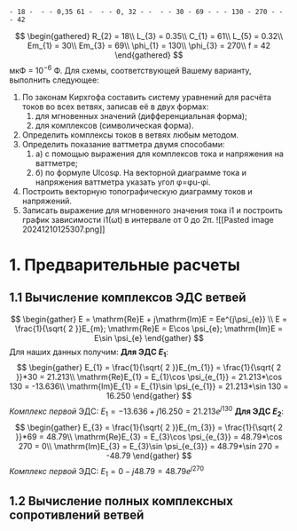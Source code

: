 	- 18 -  - - 0,35 61 -  - - 0, 32 - -  - - 30 - 69 - - - 130 - 270 - - - 42

$$
\begin{gathered}
R_{2} = 18\\
L_{3} = 0.35\\
C_{1} = 61\\
L_{5} = 0.32\\
Em_{1} = 30\\
Em_{3} = 69\\
\phi_{1} = 130\\
\phi_{3} = 270\\
f = 42
\end{gathered}
$$
мкФ = $10^{-6}$ Ф.
Для схемы, соответствующей Вашему варианту, выполнить следующее:
1. По законам Кирхгофа составить систему уравнений для расчёта токов во всех ветвях, записав её в двух формах: 
	1. для мгновенных значений (дифференциальная форма); 
	2. для комплексов (символическая форма). 
2. Определить комплексы токов в ветвях любым методом. 
3. Определить показание ваттметра двумя способами: 
	1. а) с помощью выражения для комплексов тока и напряжения на ваттметре; 
	2. б) по формуле UIcosφ. На векторной диаграмме тока и напряжения ваттметра указать угол φ=φu-φi. 
4. Построить векторную топографическую диаграмму токов и напряжений. 
5. Записать выражение для мгновенного значения тока i1 и построить график зависимости i1(ωt) в интервале от 0 до 2π.
![[Pasted image 20241210125307.png]]

# 1. Предварительные расчеты
## 1.1 Вычисление комплексов ЭДС ветвей

$$
\begin{gather}
E = \mathrm{Re}E + j\mathrm{Im}E = Ee^{j\psi_{e}} \\
E = \frac{1}{\sqrt{ 2 }}E_{m}; \mathrm{Re}E = E\cos \psi_{e}; \mathrm{Im}E = E\sin \psi_{e}
\end{gather}
$$
Для наших данных получим:
**Для ЭДС $E_{1}$**:
$$
\begin{gather}
E_{1} = \frac{1}{\sqrt{ 2 }}E_{m_{1}} = \frac{1}{\sqrt{ 2 }}*30 = 21.213\\
\mathrm{Re}E_{1} = E_{1}\cos \psi_{e_{1}} = 21.213*\cos 130 = -13.636\\
\mathrm{Im}E_{1} = E_{1}\sin \psi_{e_{1}} = 21.213*\sin 130 = 16.250
\end{gather}
$$
*Комплекс первой* ЭДС: $E_{1} = -13.636 + j16.250 = 21.213e^{j 130}$
**Для ЭДС $E_{2}$**:
$$
\begin{gather}
E_{3} = \frac{1}{\sqrt{ 2 }}E_{m_{3}} = \frac{1}{\sqrt{ 2 }}*69 = 48.79\\
\mathrm{Re}E_{3} = E_{3}\cos \psi_{e_{3}} = 48.79*\cos 270 = 0\\
\mathrm{Im}E_{3} = E_{3}\sin \psi_{e_{3}} = 48.79*\sin 270 = -48.79
\end{gather}
$$
*Комплекс первой* ЭДС: $E_{1} = 0 - j48.79 = 48.79e^{j 270}$
## 1.2 Вычисление полных комплексных сопротивлений ветвей
